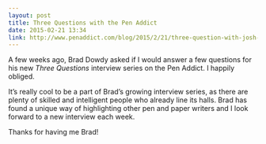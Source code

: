 ```yaml
---
layout: post
title: Three Questions with the Pen Addict
date: 2015-02-21 13:34
link: http://www.penaddict.com/blog/2015/2/21/three-question-with-josh-ginter
---
```


A few weeks ago, Brad Dowdy asked if I would answer a few questions for his new *Three Questions* interview series on the Pen Addict. I happily obliged.

It’s really cool to be a part of Brad’s growing interview series, as there are plenty of skilled and intelligent people who already line its halls. Brad has found a unique way of highlighting other pen and paper writers and I look forward to a new interview each week. 

Thanks for having me Brad!
